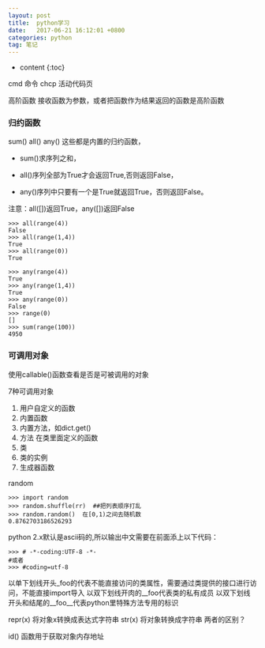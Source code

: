 ```yaml
---
layout: post
title:  python学习
date:   2017-06-21 16:12:01 +0800
categories: python
tag: 笔记
---
```


* content
{:toc}

cmd 命令
chcp  活动代码页

高阶函数
接收函数为参数，或者把函数作为结果返回的函数是高阶函数

### 归约函数

sum()  all()  any()  这些都是内置的归约函数，

+ sum()求序列之和，

+ all()序列全部为True才会返回True,否则返回False，

+ any()序列中只要有一个是True就返回True，否则返回False。

注意：all([])返回True，any([])返回False

    >>> all(range(4))
    False
    >>> all(range(1,4))
    True
    >>> all(range(0))
    True

    >>> any(range(4))
    True
    >>> any(range(1,4))
    True
    >>> any(range(0))
    False
    >>> range(0)
    []
    >>> sum(range(100))
    4950

### 可调用对象

使用callable()函数查看是否是可被调用的对象

7种可调用对象

1. 用户自定义的函数
2. 内置函数
3. 内置方法，如dict.get()
4. 方法  在类里面定义的函数
5. 类
6. 类的实例
7. 生成器函数

random

    >>> import random
    >>> random.shuffle(rr)  ##把列表顺序打乱
    >>> random.random()  在[0,1)之间去随机数
    0.8762703186526293

python 2.x默认是ascii码的,所以输出中文需要在前面添上以下代码：

    >>> # -*-coding:UTF-8 -*-
    #或者
    >>> #coding=utf-8

以单下划线开头_foo的代表不能直接访问的类属性，需要通过类提供的接口进行访问，不能直接import导入
以双下划线开肉的__foo代表类的私有成员
以双下划线开头和结尾的__foo__代表python里特殊方法专用的标识

repr(x) 将对象x转换成表达式字符串
str(x) 将对象转换成字符串
两者的区别？

 id() 函数用于获取对象内存地址